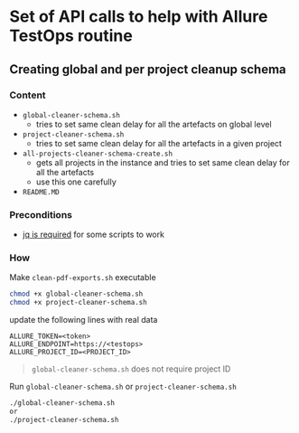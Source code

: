 # Set of API calls to help with Allure TestOps routine

## Creating global and per project cleanup schema

### Content

- `global-cleaner-schema.sh`
  - tries to set same clean delay for all the artefacts on global level
- `project-cleaner-schema.sh`
  - tries to set same clean delay for all the artefacts in a given project
- `all-projects-cleaner-schema-create.sh`
  - gets all projects in the instance and tries to set same clean delay for all the artefacts
  - use this one carefully
- `README.MD`

### Preconditions

- [jq is required](https://github.com/stedolan/jq) for some scripts to work



### How

Make `clean-pdf-exports.sh` executable

```bash
chmod +x global-cleaner-schema.sh
chmod +x project-cleaner-schema.sh
```

update the following lines with real data

```shell
ALLURE_TOKEN=<token>
ALLURE_ENDPOINT=https://<testops>
ALLURE_PROJECT_ID=<PROJECT_ID>
```

> `global-cleaner-schema.sh` does not require project ID

Run `global-cleaner-schema.sh` or `project-cleaner-schema.sh`

```bash
./global-cleaner-schema.sh
or
./project-cleaner-schema.sh
```
